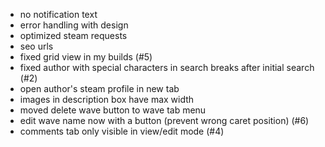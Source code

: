 - no notification text
- error handling with design
- optimized steam requests
- seo urls
- fixed grid view in my builds (#5)
- fixed author with special characters in search breaks after initial search (#2)
- open author's steam profile in new tab
- images in description box have max width
- moved delete wave button to wave tab menu
- edit wave name now with a button (prevent wrong caret position) (#6)
- comments tab only visible in view/edit mode (#4)